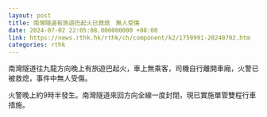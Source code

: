 ```yaml
---
layout: post
title: 南灣隧道有旅遊巴起火已救熄　無人受傷
date: 2024-07-02 22:05:08.000000000 +08:00
link: https://news.rthk.hk/rthk/ch/component/k2/1759991-20240702.htm
categories: rthk
---
```


南灣隧道往九龍方向晚上有旅遊巴起火，車上無乘客，司機自行離開車廂，火警已被救熄，事件中無人受傷。

火警晚上約9時半發生。南灣隧道來回方向全線一度封閉，現已實施單管雙程行車措施。
